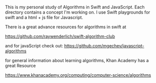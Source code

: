 This is my personal study of Algorithms in Swift and JavaScript. Each directory contains a concept I'm working on. I use Swift playgrounds for swift 
and a html + js file for Javascript. 

There is a great advance resources for algorithms in swift at

https://github.com/raywenderlich/swift-algorithm-club

and for javaScript check out:
https://github.com/mgechev/javascript-algorithms

for general information about learning algorithms, Khan Academy has a great Resource

https://www.khanacademy.org/computing/computer-science/algorithms
